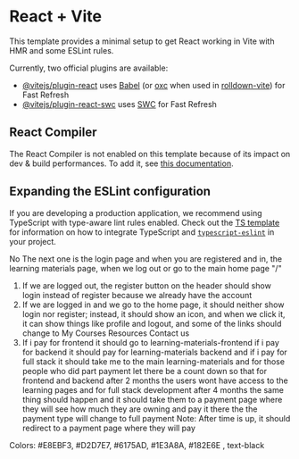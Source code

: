 # React + Vite

This template provides a minimal setup to get React working in Vite with HMR and some ESLint rules.

Currently, two official plugins are available:

- [@vitejs/plugin-react](https://github.com/vitejs/vite-plugin-react/blob/main/packages/plugin-react) uses [Babel](https://babeljs.io/) (or [oxc](https://oxc.rs) when used in [rolldown-vite](https://vite.dev/guide/rolldown)) for Fast Refresh
- [@vitejs/plugin-react-swc](https://github.com/vitejs/vite-plugin-react/blob/main/packages/plugin-react-swc) uses [SWC](https://swc.rs/) for Fast Refresh

## React Compiler

The React Compiler is not enabled on this template because of its impact on dev & build performances. To add it, see [this documentation](https://react.dev/learn/react-compiler/installation).

## Expanding the ESLint configuration

If you are developing a production application, we recommend using TypeScript with type-aware lint rules enabled. Check out the [TS template](https://github.com/vitejs/vite/tree/main/packages/create-vite/template-react-ts) for information on how to integrate TypeScript and [`typescript-eslint`](https://typescript-eslint.io) in your project.



No
The next one is the login page 
and when you are registered and in, the learning materials page, when we log out or go to the main home page "/" 
1. If we are logged out, the register button on the header should show login instead of register because we already have the account
2. If we are logged in and we go to the home page, it should neither show login nor register; instead, it should show an icon, and when we click it, it can show things like profile and logout, and some of the links should change to My Courses
Resources
Contact us
3. If i pay for frontend it should go to learning-materials-frontend if i pay for backend it should pay for learning-materials backend and if i pay for full stack it should take me to the main learning-materials and for those people who did part payment let there be a count down so that for frontend and backend after 2 months the users wont have access to the learning pages and for full stack development after 4 months the same thing should happen and it should take them to a payment page where they will see how much they are owning and pay it there  the the payment type will change to full payment 
Note: After time is up, it should redirect to a payment page where they will pay 

Colors: #E8EBF3, #D2D7E7, #6175AD, #1E3A8A, #182E6E , text-black  